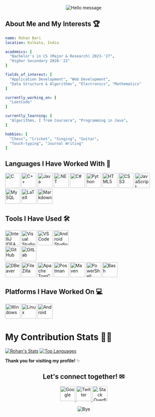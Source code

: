 <p align="center">
  <img src="https://capsule-render.vercel.app/api?type=waving&height=100&color=gradient&text=Hello!&fontColor=E1C16E&animation=fadeIn" alt="Hello message"/>
</p>

## About Me and My Interests 🏆

```yaml
name: Rohan Bari
location: Kolkata, India

academics: [
  "Bachelor's in CS (Major & Research) 2023-'27",
  "Higher Secondary 2020-'22"
]

fields_of_interest: [
  "Application Development", "Web Development",
  "Data Structure & Algorithms", "Electronics", "Mathematics"
]

currently_working_on: [
  "LeetCode"
]

currently_learning: [
  "Algorithms, I from Coursera", "Programming in Java",
]

hobbies: [
  "Chess", "Cricket", "Singing", "Guitar",
  "Touch-typing", "Journal Writing"
]
```

## Languages I Have Worked With 📝

<p>
<img src="https://cdn.jsdelivr.net/gh/devicons/devicon@latest/icons/c/c-original.svg" alt="C"  height="48px" width="48px" />
<img src="https://cdn.jsdelivr.net/gh/devicons/devicon@latest/icons/cplusplus/cplusplus-original.svg" alt="C++" height="48px" width="48px" />
<img src="https://cdn.jsdelivr.net/gh/devicons/devicon@latest/icons/java/java-original.svg" alt="Java" height="48px" width="48px" />
<img src="https://cdn.jsdelivr.net/gh/devicons/devicon@latest/icons/dot-net/dot-net-original-wordmark.svg" alt=".NET" height="48px" width="48px" />
<img src="https://cdn.jsdelivr.net/gh/devicons/devicon@latest/icons/csharp/csharp-original.svg" alt="C#" height="48px" width="48px" />
<img src="https://cdn.jsdelivr.net/gh/devicons/devicon@latest/icons/dot-net/dot-net-original.svg" alt="Python" height="48px" width="48px" />

<img src="https://cdn.jsdelivr.net/gh/devicons/devicon@latest/icons/html5/html5-original.svg"  alt="HTML5" height="48px" width="48px" />
<img src="https://cdn.jsdelivr.net/gh/devicons/devicon@latest/icons/css3/css3-original-wordmark.svg"  alt="CSS3" height="48px" width="48px" />
<img src="https://cdn.jsdelivr.net/gh/devicons/devicon@latest/icons/javascript/javascript-original.svg"  alt="JavaScript" height="48px" width="48px" />
<img src="https://cdn.jsdelivr.net/gh/devicons/devicon@latest/icons/mysql/mysql-original.svg"  alt="MySQL" height="48px" width="48px" />
<img src="https://cdn.jsdelivr.net/gh/devicons/devicon@latest/icons/latex/latex-original.svg"  alt="LaTeX" height="48px" width="48px" />
<img src="https://cdn.jsdelivr.net/gh/devicons/devicon@latest/icons/markdown/markdown-original.svg"  alt="Markdown" height="48px" width="48px" />
</p>

## Tools I Have Used 🛠

<p>
<img src="https://cdn.jsdelivr.net/gh/devicons/devicon@latest/icons/intellij/intellij-original.svg"  alt="IntelliJ IDEA" height="48px" width="48px" />
<img src="https://cdn.jsdelivr.net/gh/devicons/devicon@latest/icons/visualstudio/visualstudio-original.svg"  alt="Visual Studio" height="48px" width="48px" />
<img src="https://cdn.jsdelivr.net/gh/devicons/devicon@latest/icons/vscode/vscode-original.svg"  alt="VS Code" height="48px" width="48px" />
<img src="https://cdn.jsdelivr.net/gh/devicons/devicon@latest/icons/androidstudio/androidstudio-original.svg"  alt="Android Studio" height="48px" width="48px" />

<br />

<img src="https://cdn.jsdelivr.net/gh/devicons/devicon@latest/icons/github/github-original.svg"  alt="GitHub" height="48px" width="48px" />
<img src="https://cdn.jsdelivr.net/gh/devicons/devicon@latest/icons/gitlab/gitlab-original.svg"  alt="GitLab" height="48px" width="48px" />

<br />

<img src="https://cdn.jsdelivr.net/gh/devicons/devicon@latest/icons/dbeaver/dbeaver-original.svg"  alt="DBeaver" height="48px" width="48px" />
<img src="https://cdn.jsdelivr.net/gh/devicons/devicon@latest/icons/filezilla/filezilla-original.svg"  alt="FileZilla" height="48px" width="48px" />
<img src="https://cdn.jsdelivr.net/gh/devicons/devicon@latest/icons/tomcat/tomcat-original.svg"  alt="Apache TomCat" height="48px" width="48px" />
<img src="https://cdn.jsdelivr.net/gh/devicons/devicon@latest/icons/postman/postman-original.svg"  height="48px" width="48px"  alt="Postman"/>
<img src="https://cdn.jsdelivr.net/gh/devicons/devicon@latest/icons/maven/maven-original-wordmark.svg"  alt="Maven" height="48px" width="48px" />
<img src="https://cdn.jsdelivr.net/gh/devicons/devicon@latest/icons/powershell/powershell-original.svg"  height="48px" width="48px"  alt="PowerShell"/>
<img src="https://cdn.jsdelivr.net/gh/devicons/devicon@latest/icons/bash/bash-original.svg"  height="48px" width="48px"  alt="Bash"/>
</p>

## Platforms I Have Worked On 💻

<p>
<img src="https://cdn.jsdelivr.net/gh/devicons/devicon@latest/icons/windows8/windows8-original.svg"  alt="Windows" height="48px" width="48px" />
<img src="https://cdn.jsdelivr.net/gh/devicons/devicon@latest/icons/linux/linux-original.svg"  alt="Linux" height="48px" width="48px" />
<img src="https://cdn.jsdelivr.net/gh/devicons/devicon@latest/icons/android/android-plain-wordmark.svg"  alt="Android" height="48px" width="48px" />
</p>

# My Contribution Stats 👨‍💻

[![Rohan's Stats](https://github-readme-stats.vercel.app/api?username=rohanbari&show_icons=true&rank_icon=github)](https://github.com/anuraghazra/github-readme-stats)
[![Top Languages](https://github-readme-stats.vercel.app/api/top-langs/?username=rohanbari&layout=compact)](https://github.com/anuraghazra/github-readme-stats)

**Thank you for visiting my profile!** ✨

<h2 align="center">Let's connect together! ✉</h2>

<p align="center">
<a href="mailto:rohanbari4@gmail.com">
<img src="https://cdn.jsdelivr.net/gh/devicons/devicon@latest/icons/google/google-original.svg"  alt="Google" height="48px" width="48px" />
</a>
<a href="https://twitter.com/TheRohanBari">
<img src="https://cdn.jsdelivr.net/gh/devicons/devicon@latest/icons/twitter/twitter-original.svg"  alt="Twitter" height="48px" width="48px" />
</a>
<a href="https://stackoverflow.com/users/11471113/rohan-bari">
<img src="https://cdn.jsdelivr.net/gh/devicons/devicon@latest/icons/stackoverflow/stackoverflow-original.svg"  alt="Stack Overflow" height="48px" width="48px" />
</a>
</p>

<p align="center">
  <img src="https://capsule-render.vercel.app/api?type=waving&height=100&color=gradient&textBg=false&section=footer" alt="Bye"/>
</p>
